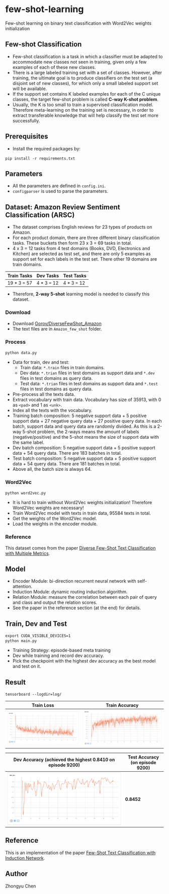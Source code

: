 # few-shot-learning

Few-shot learning on binary text classification with Word2Vec weights initialization

## Few-shot Classification

* Few-shot classification is a task in which a classifier must be adapted 
to accommodate new classes not seen in training, 
given only a few examples of each of these new classes. 
* There is a large labeled training set with a set of classes. 
However, after training, the ultimate goal is to produce classifiers 
on the test set (a disjoint set of new classes), 
for which only a small labeled support set will be available. 
* If the support set contains K labeled examples for each of the C unique classes, 
the target few-shot problem is called __C-way K-shot problem__. 
* Usually, the K is too small to train a supervised classification model. 
Therefore meta-learning on the training set is necessary, 
in order to extract transferable knowledge 
that will help classify the test set more successfully.

## Prerequisites

* Install the required packages by:
```angular2
pip install -r requirements.txt
```

## Parameters

* All the parameters are defined in `config.ini`.
* `configparser` is used to parse the parameters.

## Dataset: Amazon Review Sentiment Classification (ARSC)

* The dataset comprises English reviews for 23 types of products
on Amazon. 
* For each product domain, there are three
different binary classification tasks. These buckets then form
23 x 3 = 69 tasks in total. 
* 4 x 3 = 12 tasks from 4 test domains (Books, DVD, Electronics and Kitchen) are selected as test set, 
and there are only 5 examples as support set for each labels in the test set. There other 19 domains are train domains.
 
| Train Tasks | Dev Tasks|Test Tasks|
| ------| ------|------|
| 19 * 3 = 57 | 4 * 3 = 12 |4 * 3 = 12 |

* Therefore, __2-way 5-shot__ learning model is needed to classify this dataset.

### Download

* Download [Gorov/DiverseFewShot_Amazon](https://github.com/Gorov/DiverseFewShot_Amazon)
* The text files are in `Amazon_few_shot` folder.

### Process

```angular2
python data.py
```

* Data for train, dev and test:
    - Train data: `*.train` files in train domains.
    - Dev data: `*.trian` files in test domains as support data and `*.dev` files in test domains as query data.
    - Test data: `*.trian` files in test domains as support data and `*.test` files in test domains as query data.
* Pre-process all the texts data.
* Extract vocabulary with train data. Vocabulary has size of 35913, with 0 as `<pad>` and 1 as `<unk>`.
* Index all the texts with the vocabulary.
* Training batch composition: 5 negative support data + 5 positive support data + 27 negative query data + 27 positive query data.
In each batch, support data and query data are randomly divided.
As this is a 2-way 5-shot problem, the 2-ways means the amount of labels (negative/positive) and the 5-shot means the size of support data with the same label.
* Dev batch composition: 5 negative support data + 5 positive support data + 54 query data. There are 183 batches in total.
* Test batch composition: 5 negative support data + 5 positive support data + 54 query data. There are 181 batches in total.
* Above all, the batch size is always 64.

### Word2Vec

```angular2
python word2vec.py
```

* It is hard to train without Word2Vec weights initialization! Therefore Word2Vec weights are necessary!
* Train Word2Vec model with texts in train data, 95584 texts in total.
* Get the weights of the Word2Vec model.
* Load the weights in the encoder module.

### Reference

This dataset comes from the paper [Diverse Few-Shot Text Classification with Multiple Metrics](https://arxiv.org/abs/1805.07513v1).

## Model

* Encoder Module: bi-direction recurrent neural network with self-attention.
* Induction Module: dynamic routing induction algorithm.
* Relation Module: measure the correlation between each pair of query and class and output the relation scores.
* See the paper in the reference section (at the end) for details.

## Train, Dev and Test

```angularjs
export CUDA_VISIBLE_DEVICES=1
python main.py
```

* Training Strategy: episode-based meta training
* Dev while training and record dev accuracy.
* Pick the checkpoint with the highest dev accuracy as the best model and test on it.

## Result

```angularjs
tensorboard --logdir=log/
```

| Train Loss | Train Accuracy |
| ------| ------|
| ![train_loss](pic/train_loss.png) | ![train_acc](pic/train_acc.png) |

| Dev Accuracy (achieved the highest 0.8410 on episode 9200)|Test Accuracy (on episode 9200) |
| ------|------|
| ![dev_loss](pic/dev_acc.png) |__0.8452__ |

## Reference

This is an implementation of the paper [Few-Shot Text Classification with Induction Network](https://arxiv.org/abs/1902.10482).

## Author
Zhongyu Chen

